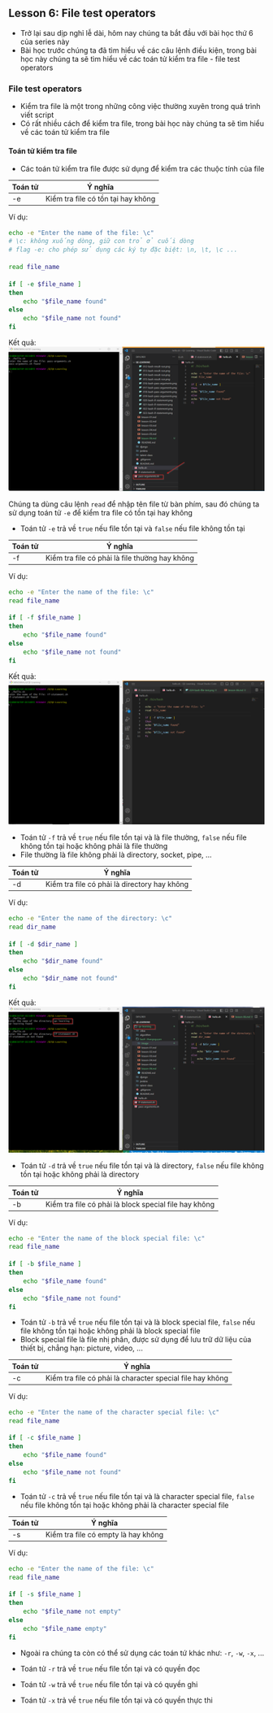 ## Lesson 6: File test operators

- Trở lại sau dịp nghỉ lễ dài, hôm nay chúng ta bắt đầu với bài học thứ 6 của series này
- Bài học trước chúng ta đã tìm hiểu về các câu lệnh điều kiện, trong bài học này chúng ta sẽ tìm hiểu về các toán tử kiểm tra file - file test operators

### File test operators

- Kiểm tra file là một trong những công việc thường xuyên trong quá trình viết script
- Có rất nhiều cách để kiểm tra file, trong bài học này chúng ta sẽ tìm hiểu về các toán tử kiểm tra file

#### Toán tử kiểm tra file

- Các toán tử kiểm tra file được sử dụng để kiểm tra các thuộc tính của file

| Toán tử | Ý nghĩa                            |
| ------- | ---------------------------------- |
| -e      | Kiểm tra file có tồn tại hay không |

Ví dụ:

```bash
echo -e "Enter the name of the file: \c"
# \c: không xuống dòng, giữ con trỏ ở cuối dòng
# flag -e: cho phép sử dụng các ký tự đặc biệt: \n, \t, \c ...

read file_name

if [ -e $file_name ]
then
    echo "$file_name found"
else
    echo "$file_name not found"
fi
```

Kết quả:
![Result](image/024-bash-file-test.png)

Chúng ta dùng câu lệnh `read` để nhập tên file từ bàn phím, sau đó chúng ta sử dụng toán tử `-e` để kiểm tra file có tồn tại hay không

- Toán tử `-e` trả về `true` nếu file tồn tại và `false` nếu file không tồn tại

| Toán tử | Ý nghĩa                                        |
| ------- | ---------------------------------------------- |
| -f      | Kiểm tra file có phải là file thường hay không |

Ví dụ:

```bash
echo -e "Enter the name of the file: \c"
read file_name

if [ -f $file_name ]
then
    echo "$file_name found"
else
    echo "$file_name not found"
fi
```

Kết quả:
![Result](image/025-bash-file-test.png)

- Toán tử `-f` trả về `true` nếu file tồn tại và là file thường, `false` nếu file không tồn tại hoặc không phải là file thường
- File thường là file không phải là directory, socket, pipe, ...

| Toán tử | Ý nghĩa                                      |
| ------- | -------------------------------------------- |
| -d      | Kiểm tra file có phải là directory hay không |

Ví dụ:

```bash
echo -e "Enter the name of the directory: \c"
read dir_name

if [ -d $dir_name ]
then
    echo "$dir_name found"
else
    echo "$dir_name not found"
fi
```

Kết quả:
![Result](image/026-bash-file-test.png)

- Toán tử `-d` trả về `true` nếu file tồn tại và là directory, `false` nếu file không tồn tại hoặc không phải là directory

| Toán tử | Ý nghĩa                                               |
| ------- | ----------------------------------------------------- |
| -b      | Kiểm tra file có phải là block special file hay không |

Ví dụ:

```bash
echo -e "Enter the name of the block special file: \c"
read file_name

if [ -b $file_name ]
then
    echo "$file_name found"
else
    echo "$file_name not found"
fi
```

- Toán tử `-b` trả về `true` nếu file tồn tại và là block special file, `false` nếu file không tồn tại hoặc không phải là block special file
- Block special file là file nhị phân, được sử dụng để lưu trữ dữ liệu của thiết bị, chẳng hạn: picture, video, ...

| Toán tử | Ý nghĩa                                                   |
| ------- | --------------------------------------------------------- |
| -c      | Kiểm tra file có phải là character special file hay không |

Ví dụ:

```bash
echo -e "Enter the name of the character special file: \c"
read file_name

if [ -c $file_name ]
then
    echo "$file_name found"
else
    echo "$file_name not found"
fi
```

- Toán tử `-c` trả về `true` nếu file tồn tại và là character special file, `false` nếu file không tồn tại hoặc không phải là character special file

| Toán tử | Ý nghĩa                             |
| ------- | ----------------------------------- |
| -s      | Kiểm tra file có empty là hay không |

Ví dụ:

```bash
echo -e "Enter the name of the file: \c"
read file_name

if [ -s $file_name ]
then
    echo "$file_name not empty"
else
    echo "$file_name empty"
fi
```

- Ngoài ra chúng ta còn có thể sử dụng các toán tứ khác như: `-r`, `-w`, `-x`, ...

- Toán tử `-r` trả về `true` nếu file tồn tại và có quyền đọc
- Toán tử `-w` trả về `true` nếu file tồn tại và có quyền ghi
- Toán tử `-x` trả về `true` nếu file tồn tại và có quyền thực thi
